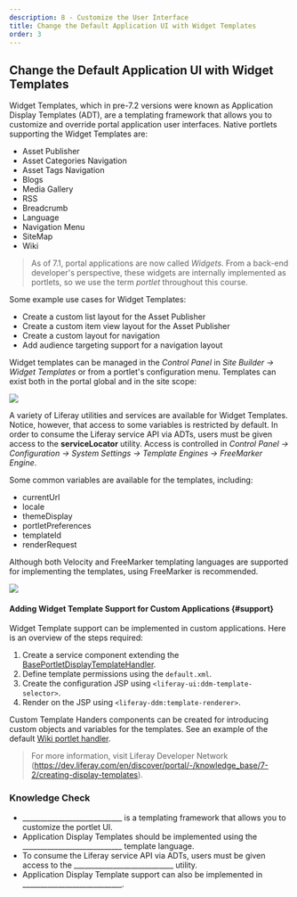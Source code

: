 ```yaml
---
description: 8 - Customize the User Interface
title: Change the Default Application UI with Widget Templates
order: 3
---
```


## Change the Default Application UI with Widget Templates

Widget Templates, which in pre-7.2 versions were known as Application Display Templates (ADT), are a templating framework that allows you to customize and override portal application user interfaces. Native portlets supporting the Widget Templates are:

* Asset Publisher
* Asset Categories Navigation
* Asset Tags Navigation
* Blogs
* Media Gallery
* RSS
* Breadcrumb
* Language
* Navigation Menu
* SiteMap
* Wiki

> As of 7.1, portal applications are now called *Widgets*. From a back-end developer's perspective, these widgets are internally implemented as portlets, so we use the term *portlet* throughout this course.

Some example use cases for Widget Templates:

* Create a custom list layout for the Asset Publisher
* Create a custom item view layout for the Asset Publisher
* Create a custom layout for navigation
* Add audience targeting support for a navigation layout

Widget templates can be managed in the *Control Panel* in *Site Builder → Widget Templates* or from a portlet's configuration menu. Templates can exist both in the portal global and in the site scope:

<img src="../images/adt-management-from-portlet.png" style="max-height:30%;" />

A variety of Liferay utilities and services are available for Widget Templates. Notice, however, that access to some variables is restricted by default. In order to consume the Liferay service API via ADTs, users must be given access to the __serviceLocator__ utility. Access is controlled in *Control Panel → Configuration → System Settings →  Template Engines → FreeMarker Engine*.

Some common variables are available for the templates, including:

* currentUrl
* locale
* themeDisplay
* portletPreferences
* templateId
* renderRequest

Although both Velocity and FreeMarker templating languages are supported for implementing the templates, using FreeMarker is recommended. 

<img src="../images/adt-example.png" style="max-height:30%;" />

#### Adding Widget Template Support for Custom Applications {#support}

Widget Template support can be implemented in custom applications. Here is an overview of the steps required:

1. Create a service component extending the [BasePortletDisplayTemplateHandler](https://github.com/liferay/liferay-portal/blob/7.2.x/portal-kernel/src/com/liferay/portal/kernel/portletdisplaytemplate/BasePortletDisplayTemplateHandler.java).
1. Define template permissions using the `default.xml`.
1. Create the configuration JSP using `<liferay-ui:ddm-template-selector>`.
1. Render on the JSP using `<liferay-ddm:template-renderer>`.

Custom Template Handers components can be created for introducing custom objects and variables for the templates. See an example of the default [Wiki portlet handler](https://github.com/liferay/liferay-portal/blob/7.2.x/modules/apps/wiki/wiki-web/src/main/java/com/liferay/wiki/web/internal/portlet/template/WikiPortletDisplayTemplateHandler.java).

> For more information, visit Liferay Developer Network (https://dev.liferay.com/en/discover/portal/-/knowledge_base/7-2/creating-display-templates).

<div class="summary">
<h3>Knowledge Check</h3>
<ul>
    <li> ____________________________ is a templating framework that allows you to customize the portlet UI.</li>
    <li>Application Display Templates should be implemented using the ____________________________ template language.</li>
    <li>To consume the Liferay service API via ADTs, users must be given access to the ____________________________ utility.</li>
    <li> Application Display Template support can also be implemented in ____________________________.</li>
</ul>
</div>